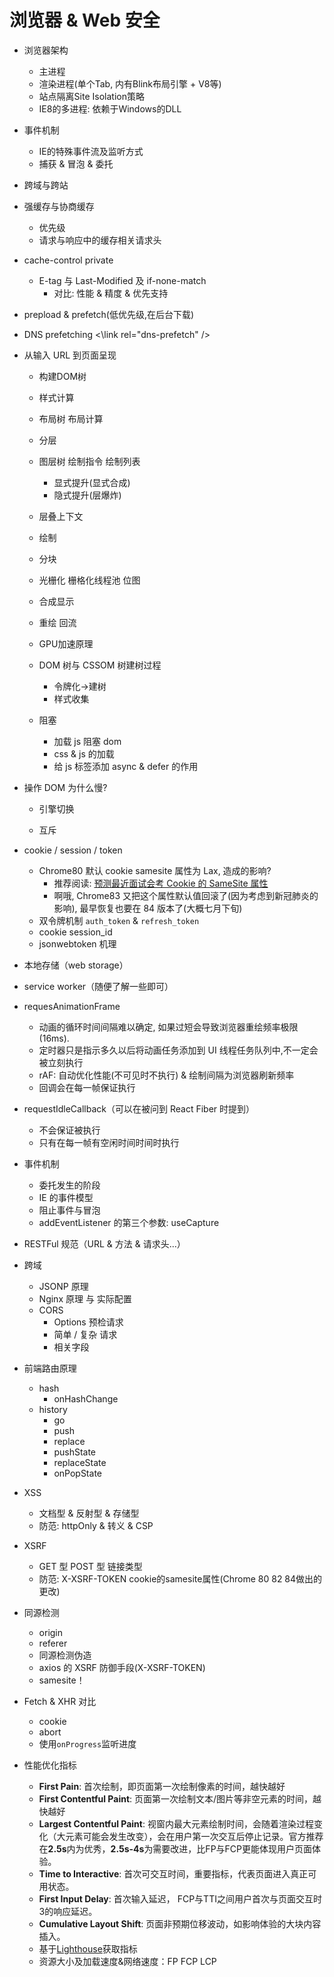 # 浏览器 & Web 安全

- 浏览器架构
  - 主进程
  - 渲染进程(单个Tab, 内有Blink布局引擎 + V8等)
  - 站点隔离Site Isolation策略
  - IE8的多进程: 依赖于Windows的DLL

- 事件机制
  - IE的特殊事件流及监听方式
  - 捕获 & 冒泡 & 委托

- 跨域与跨站

- 强缓存与协商缓存

  - 优先级
  - 请求与响应中的缓存相关请求头
- cache-control private
  - E-tag 与 Last-Modified 及 if-none-match
    - 对比: 性能 & 精度 & 优先支持
  
- prepload & prefetch(低优先级,在后台下载)

- DNS prefetching <\link rel="dns-prefetch" />

- 从输入 URL 到页面呈现

  - 构建DOM树
  - 样式计算
  - 布局树 布局计算
  - 分层

  - 图层树 绘制指令 绘制列表

    - 显式提升(显式合成)
    - 隐式提升(层爆炸)
  - 层叠上下文
  - 绘制
  - 分块
  - 光栅化 栅格化线程池 位图
  - 合成显示
  - 重绘 回流
  - GPU加速原理
  - DOM 树与 CSSOM 树建树过程
    - 令牌化->建树
    - 样式收集
  - 阻塞
    - 加载 js 阻塞 dom
    - css & js 的加载
    - 给 js 标签添加 async & defer 的作用

- 操作 DOM 为什么慢?

  - 引擎切换

  - 互斥
  
- cookie / session / token

  - Chrome80 默认 cookie samesite 属性为 Lax, 造成的影响?
    - 推荐阅读: [预测最近面试会考 Cookie 的 SameSite 属性](https://juejin.im/post/5e718ecc6fb9a07cda098c2d)
    - 啊哦, Chrome83 又把这个属性默认值回滚了(因为考虑到新冠肺炎的影响), 最早恢复也要在 84 版本了(大概七月下旬)
  - 双令牌机制 `auth_token` & `refresh_token`
  - cookie session_id
  - jsonwebtoken 机理
  
- 本地存储（web storage）

- service worker（随便了解一些即可）

- requesAnimationFrame

  - 动画的循环时间间隔难以确定, 如果过短会导致浏览器重绘频率极限(16ms).
  - 定时器只是指示多久以后将动画任务添加到 UI 线程任务队列中,不一定会被立刻执行
  - rAF: 自动优化性能(不可见时不执行) & 绘制间隔为浏览器刷新频率
  - 回调会在每一帧保证执行
  
- requestIdleCallback（可以在被问到 React Fiber 时提到）

  - 不会保证被执行
  - 只有在每一帧有空闲时间时间时执行
  
- 事件机制

  - 委托发生的阶段
  - IE 的事件模型
  - 阻止事件与冒泡
  - addEventListener 的第三个参数: useCapture
  
- RESTFul 规范（URL & 方法 & 请求头...）

- 跨域

  - JSONP 原理
  - Nginx 原理 与 实际配置
  - CORS
    - Options 预检请求
    - 简单 / 复杂 请求
    - 相关字段
  
- 前端路由原理

  - hash
    - onHashChange
  - history
    - go
    - push
    - replace
    - pushState
    - replaceState
    - onPopState
  
- XSS

  - 文档型 & 反射型 & 存储型
  - 防范: httpOnly & 转义 & CSP
  
- XSRF

  - GET 型 POST 型 链接类型
  - 防范: X-XSRF-TOKEN  cookie的samesite属性(Chrome 80 82 84做出的更改)
  
- 同源检测

  - origin
  - referer
  - 同源检测伪造
  - axios 的 XSRF 防御手段(X-XSRF-TOKEN)
  - samesite！
  
- Fetch & XHR 对比

  - cookie
  - abort
  - 使用`onProgress`监听进度
  
- 性能优化指标
  - **First Pain**: 首次绘制，即页面第一次绘制像素的时间，越快越好
  - **First Contentful Paint**: 页面第一次绘制文本/图片等非空元素的时间，越快越好
  - **Largest Contentful Paint**: 视窗内最大元素绘制时间，会随着渲染过程变化（大元素可能会发生改变），会在用户第一次交互后停止记录。官方推荐在**2.5s**内为优秀，**2.5s-4s**为需要改进，比FP与FCP更能体现用户页面体验。
  - **Time to Interactive**: 首次可交互时间，重要指标，代表页面进入真正可用状态。
  - **First Input Delay**: 首次输入延迟， FCP与TTI之间用户首次与页面交互时3的响应延迟。
  - **Cumulative Layout Shift**: 页面非预期位移波动，如影响体验的大块内容插入。
  - 基于[Lighthouse](https://chrome.google.com/webstore/detail/lighthouse/blipmdconlkpinefehnmjammfjpmpbjk)获取指标
  - 资源大小及加载速度&网络速度：FP FCP LCP
